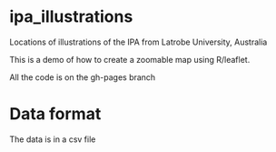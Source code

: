 # ipa_illustrations
Locations of illustrations of the IPA from Latrobe University, Australia

This is a demo of how to create a zoomable map using R/leaflet.

All the code is on the gh-pages branch

# Data format

The data is in a csv file